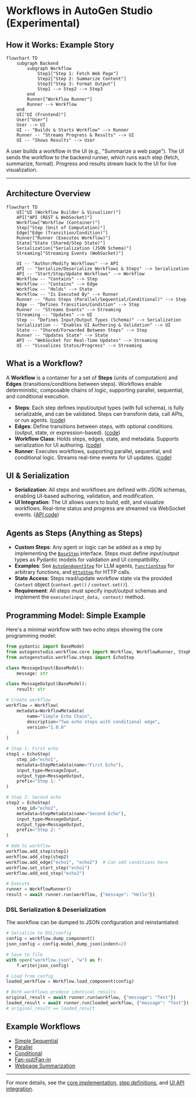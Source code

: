 # Workflows in AutoGen Studio (Experimental)

## How it Works: Example Story

```mermaid
flowchart TD
    subgraph Backend
        subgraph Workflow
            Step1["Step 1: Fetch Web Page"]
            Step2["Step 2: Summarize Content"]
            Step3["Step 3: Format Output"]
            Step1 --> Step2 --> Step3
        end
        Runner["Workflow Runner"]
        Runner --> Workflow
    end
    UI["UI (Frontend)"]
    User["User"]
    User --> UI
    UI -- "Builds & Starts Workflow" --> Runner
    Runner -- "Streams Progress & Results" --> UI
    UI -- "Shows Results" --> User
```

A user builds a workflow in the UI (e.g., "Summarize a web page"). The UI sends the workflow to the backend runner, which runs each step (fetch, summarize, format). Progress and results stream back to the UI for live visualization.

---

## Architecture Overview

```mermaid
flowchart TD
    UI["UI (Workflow Builder & Visualizer)"]
    API["API (REST & WebSocket)"]
    Workflow["Workflow (Container)"]
    Step["Step (Unit of Computation)"]
    Edge["Edge (Transition/Condition)"]
    Runner["Runner (Executes Workflow)"]
    State["State (Shared/Step State)"]
    Serialization["Serialization (JSON Schema)"]
    Streaming["Streaming Events (WebSocket)"]

    UI -- "Author/Modify Workflows" --> API
    API -- "Serialize/Deserialize Workflows & Steps" --> Serialization
    API -- "Start/Stop/Update Workflows" --> Workflow
    Workflow -- "Contains" --> Step
    Workflow -- "Contains" --> Edge
    Workflow -- "Holds" --> State
    Workflow -- "Is Executed By" --> Runner
    Runner -- "Runs Steps (Parallel/Sequential/Conditional)" --> Step
    Edge -- "Defines Transition/Condition" --> Step
    Runner -- "Streams Events" --> Streaming
    Streaming -- "Updates" --> UI
    Step -- "Defines Input/Output Types (Schema)" --> Serialization
    Serialization -- "Enables UI Authoring & Validation" --> UI
    State -- "Shared/Forwarded Between Steps" --> Step
    Runner -- "Updates State" --> State
    API -- "WebSocket for Real-Time Updates" --> Streaming
    UI -- "Visualizes Status/Progress" --> Streaming
```

## What is a Workflow?

A **Workflow** is a container for a set of **Steps** (units of computation) and **Edges** (transitions/conditions between steps). Workflows enable deterministic, composable chains of logic, supporting parallel, sequential, and conditional execution.

- **Steps**: Each step defines input/output types (with full schema), is fully serializable, and can be validated. Steps can transform data, call APIs, or run agents. ([code](./steps/_step.py))
- **Edges**: Define transitions between steps, with optional conditions (output, state, or expression-based). ([code](./core/_models.py))
- **Workflow Class**: Holds steps, edges, state, and metadata. Supports serialization for UI authoring. ([code](./core/_workflow.py))
- **Runner**: Executes workflows, supporting parallel, sequential, and conditional logic. Streams real-time events for UI updates. ([code](./core/_runner.py))

## UI & Serialization

- **Serialization**: All steps and workflows are defined with JSON schemas, enabling UI-based authoring, validation, and modification.
- **UI Integration**: The UI allows users to build, edit, and visualize workflows. Real-time status and progress are streamed via WebSocket events. ([API code](../web/routes/workflows.py))

## Agents as Steps (Anything as Steps)

- **Custom Steps**: Any agent or logic can be added as a step by implementing the [`BaseStep`](./steps/_step.py) interface. Steps must define input/output types as Pydantic models for validation and UI compatibility.
- **Examples**: See [`AutoGenAgentStep`](./steps/agents/autogen.py) for LLM agents, [`FunctionStep`](./steps/_step.py) for arbitrary functions, and [`HttpStep`](./steps/_http.py) for HTTP calls.
- **State Access**: Steps read/update workflow state via the provided `Context` object (`context.get()` / `context.set()`).
- **Requirement**: All steps must specify input/output schemas and implement the `execute(input_data, context)` method.

## Programming Model: Simple Example

Here's a minimal workflow with two echo steps showing the core programming model:

```python
from pydantic import BaseModel
from autogenstudio.workflow.core import Workflow, WorkflowRunner, StepMetadata, WorkflowMetadata
from autogenstudio.workflow.steps import EchoStep

class MessageInput(BaseModel):
    message: str

class MessageOutput(BaseModel):
    result: str

# Create workflow
workflow = Workflow(
    metadata=WorkflowMetadata(
        name="Simple Echo Chain",
        description="Two echo steps with conditional edge",
        version="1.0.0"
    )
)

# Step 1: First echo
step1 = EchoStep(
    step_id="echo1",
    metadata=StepMetadata(name="First Echo"),
    input_type=MessageInput,
    output_type=MessageOutput,
    prefix="Step 1: "
)

# Step 2: Second echo
step2 = EchoStep(
    step_id="echo2", 
    metadata=StepMetadata(name="Second Echo"),
    input_type=MessageOutput,
    output_type=MessageOutput,
    prefix="Step 2: "
)

# Add to workflow
workflow.add_step(step1)
workflow.add_step(step2)
workflow.add_edge("echo1", "echo2")  # Can add conditions here
workflow.set_start_step("echo1")
workflow.add_end_step("echo2")

# Execute
runner = WorkflowRunner()
result = await runner.run(workflow, {"message": "Hello"})
```

### DSL Serialization & Deserialization

The workflow can be dumped to JSON configuration and reinstantiated:

```python
# Serialize to DSL/config
config = workflow.dump_component()
json_config = config.model_dump_json(indent=2)

# Save to file
with open("workflow.json", "w") as f:
    f.write(json_config)

# Load from config
loaded_workflow = Workflow.load_component(config)

# Both workflows produce identical results
original_result = await runner.run(workflow, {"message": "Test"})
loaded_result = await runner.run(loaded_workflow, {"message": "Test"})
# original_result == loaded_result
```

## Example Workflows

- [Simple Sequential](./examples/simple_sequential.py)
- [Parallel](./examples/simple_parallel.py)
- [Conditional](./examples/simple_conditional.py)
- [Fan-out/Fan-in](./examples/fan_out_fan_in.py)
- [Webpage Summarization](./examples/summarize_webpage.py)

---

For more details, see the [core implementation](./core/_workflow.py), [step definitions](./steps/_step.py), and [UI API integration](../web/routes/workflows.py).
